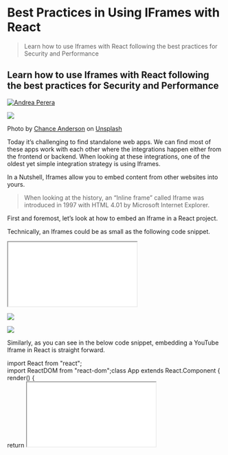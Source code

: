 # Best Practices in Using IFrames with React

> Learn how to use Iframes with React following the best practices for Security and Performance

Learn how to use Iframes with React following the best practices for Security and Performance
---------------------------------------------------------------------------------------------

[![Andrea Perera](https://miro.medium.com/fit/c/96/96/1*gzBO95eXbO4dNkKa2sjang@2x.jpeg)](https://andriperera.medium.com/?source=post_page-----6193feaa1e08--------------------------------)

![](https://miro.medium.com/max/1400/0*RzU-xkQ-xnTinsx2)

Photo by [Chance Anderson](https://unsplash.com/@chanceanderson?utm_source=medium&utm_medium=referral) on [Unsplash](https://unsplash.com/?utm_source=medium&utm_medium=referral)

Today it’s challenging to find standalone web apps. We can find most of these apps work with each other where the integrations happen either from the frontend or backend. When looking at these integrations, one of the oldest yet simple integration strategy is using Iframes.

In a Nutshell, Iframes allow you to embed content from other websites into yours.

> When looking at the history, an “Inline frame” called Iframe was introduced in 1997 with HTML 4.01 by Microsoft Internet Explorer.

First and foremost, let’s look at how to embed an Iframe in a React project.

Technically, an Iframes could be as small as the following code snippet.

<iframe src="[https://www.youtube.com/embed/cWDJoK8zw58](https://www.youtube.com/embed/cWDJoK8zw58)"></iframe>

![](https://miro.medium.com/max/60/1*In8qfrTXuTZTiKt_Mv2ixw.png?q=20)

![](https://miro.medium.com/max/1400/1*In8qfrTXuTZTiKt_Mv2ixw.png)

Similarly, as you can see in the below code snippet, embedding a YouTube Iframe in React is straight forward.

import React from "react";  
import ReactDOM from "react-dom";class App extends React.Component {  
  render() {  
    return <iframe src="[https://www.youtube.com/embed/cWDJoK8zw58](https://www.youtube.com/embed/cWDJoK8zw58)" />;  
  }  
}ReactDOM.render(<App />, document.getElementById("container"));

However, though it’s easy to embed an Iframe into your React app, making it secure, fast, and reliable requires specific expertise. Therefore, it’s essential to understand the best practices around using Iframes with React.

As an experiment, I’ve used YouTube to embed a video into a React app. When I copy-paste a YouTube video link directly into the Iframe, it threw an error saying **“www.youtube.com refused to connect.”** To embed a YouTube video to an Iframe, I had to use their embed URLs.

Verify the X-Frame-Options
--------------------------

Suppose you closely observe the error in Chrome Dev Tools. In that case, you can find that YouTube prevents the loading of their direct URLs (Not the embeddable one) by using [X-Frame-Options](https://developer.mozilla.org/en-US/docs/Web/HTTP/Headers/X-Frame-Options) set to “same-origin” returning in the HTTP Header from YouTube servers.

![](https://miro.medium.com/max/60/1*eA-DK3p3sOOLNw9au6RmNA.png?q=20)

![](https://miro.medium.com/max/1110/1*eA-DK3p3sOOLNw9au6RmNA.png)

X-Frame-Options Error

> Therefore, we must embed only URLs that are advertised as embeddable. Otherwise, even if it works initially (Unlike the case of YouTube), these could get blocked without your knowledge using X-Frame-Options.

And I hope it’s clear that adding any URL into an Iframe doesn’t work with React or any other frontend library or framework unless the embedding site allows your web app domain to embed it.

Embedding an Iframe inside a React app comes with some risks where Iframe will load content outside your control unless you take the necessary measures.

Using Sandbox Attribute
-----------------------

You can use the [sandbox](https://html.spec.whatwg.org/multipage/iframe-embed-object.html#attr-iframe-sandbox) attribute, which will ensure the content within the Iframe cannot change the parent(Host) web URL, access browser storage, cookies, or run plugins. If you add sandbox without any value document will be fully sandboxed.

**<iframe src="**[https://www.youtube.com/embed/cWDJoK8zw58](https://www.youtube.com/embed/cWDJoK8zw58)" **sandbox=''/>**

But YouTube embedded Iframe will give you the following error.

![](https://miro.medium.com/max/60/1*40KT9drKLnjMRGijrE3EHw.png?q=20)

![](https://miro.medium.com/max/960/1*40KT9drKLnjMRGijrE3EHw.png)

Script Execution Error

The error is self-explanatory, and for YouTube embedded video to work, you need both `allow-scripts` and `allow-same-origin` to be set with sandbox.

> However, adding both of these attributes together defies the purpose of using the sandbox as a malicious attacker can execute a script and remove sandboxing.

Therefore, using `sandbox` is the best fit for HTML content embedding, which doesn’t depend on JavaScript for rendering HTML.

Can We Use Content Security Policies (CSP)?
-------------------------------------------

Having a CSP is a great defense for your React app against cross-site scripting attacks. Unfortunately, there aren’t any restrictions we can enforce using CSP for the content loaded inside Iframes.

However, a [working draft](https://w3c.github.io/webappsec-cspee/) by W3C allows the embedding site to propose a CSP for the Iframe by setting an attribute on it. Therefore, we have to wait for some time to see the CSP restrictions on Iframe.

Page loading performance is a topic discussed along with Iframes. Since the content loaded in Iframe is out of your control, it could lead to performance degradation in your web app if it’s poorly designed.

However, the issue is not universal. After testing the YouTube embedded React app with Chrome DevTools [Lighthouse](https://github.com/GoogleChrome/lighthouse), it clearly showed minimal impact, as shown below.

![](https://miro.medium.com/max/60/1*T9kjR575P5RE2srHBmc3Tw.png?q=20)

![](https://miro.medium.com/max/1400/1*T9kjR575P5RE2srHBmc3Tw.png)

Lighthouse Report for the web app with YouTube embedded

> To boost page loading speed, set the iframe src/url attribute with JavaScript after the main content has been loaded. This makes your website available earlier and reduces your official page load time which is an important [SEO](https://developer.mozilla.org/en-US/docs/Glossary/SEO) metric.” ~ [MDN mozilla](https://developer.mozilla.org/en-US/docs/Learn/HTML/Multimedia_and_embedding/Other_embedding_technologies)

Besides, if you trust the Iframe source, you could also embed it using dangerouslySetInnerHTML. Here, the React will bypass the Iframe content while checking the differences between Virtual and Real DOM, which slightly improves your app performance.

import React from "react";  
import ReactDOM from "react-dom";class App extends React.Component {  
  render() {  
    return <div dangerouslySetInnerHTML={{ \_\_html: "<iframe src='[https://www.youtube.com/embed/cWDJoK8zw58'](https://www.youtube.com/embed/cWDJoK8zw58') />"}} />;  
  }  
}ReactDOM.render(<App />, document.getElementById("container"));

However, as the name implies, it is dangerous to use the attribute unless you trust the Iframe source or take care of the sanitization of content passed to \_\_html.

> Therefore, use this with caution only if a need arise due to performance limitations.

As you have seen, adding an Iframe is straightforward. However, you should follow several best practices to use Iframes appropriately in web apps to reduce the overall risks of including an external site in your web app.

Besides, if you allow dynamic additions of Iframes, you should trust these embedded URLs unless you use sandbox mode. Otherwise, the risk is high for XSS attacks on the web app. And if an incident happens, the possibility of sending sensitive information could be leaked to the Iframe origins.

I hope this article has provided awareness for you to use Iframes properly in React apps.

Thanks for Reading!


[Source](https://blog.bitsrc.io/best-practices-in-using-iframes-with-react-6193feaa1e08)